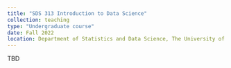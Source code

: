 ```yaml
---
title: "SDS 313 Introduction to Data Science"
collection: teaching
type: "Undergraduate course"
date: Fall 2022
location: Department of Statistics and Data Science, The University of Texas at Austin
---
```

TBD
